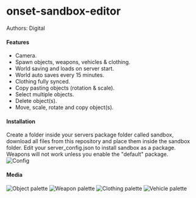 # onset-sandbox-editor
Authors: Digital

#### Features
* Camera.
* Spawn objects, weapons, vehicles & clothing.
* World saving and loads on server start.
* World auto saves every 15 minutes.
* Clothing fully synced.
* Copy pasting objects (rotation & scale).
* Select multiple objects.
* Delete object(s).
* Move, scale, rotate and copy object(s).

#### Installation
Create a folder inside your servers package folder called sandbox, download all files from this repository and place them inside the sandbox folder.
Edit your server_config.json to install sandbox as a package.
Weapons will not work unless you enable the "default" package.<br/>
![Config](https://cdn.felfire.app/55c69ef1e5eadca4c5101bb4195160b5.png)

#### Media
![Object palette](https://cdn.felfire.app/c56de900778947bd42cae2deb246ab96.png)
![Weapon palette](https://cdn.felfire.app/04fb7fc70b9a83ba2c4fe8f835d1e2c3.png)
![Clothing palette](https://cdn.felfire.app/b9d66ca4a4633510de6918dd508f24f5.png)
![Vehicle palette](https://cdn.felfire.app/e68f2ed093420786f742d612ffffa8a8.png)

